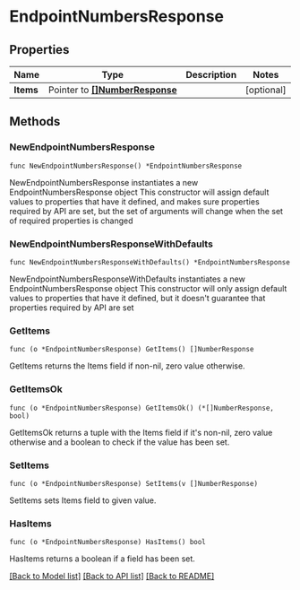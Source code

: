 # EndpointNumbersResponse

## Properties

Name | Type | Description | Notes
------------ | ------------- | ------------- | -------------
**Items** | Pointer to [**[]NumberResponse**](NumberResponse.md) |  | [optional] 

## Methods

### NewEndpointNumbersResponse

`func NewEndpointNumbersResponse() *EndpointNumbersResponse`

NewEndpointNumbersResponse instantiates a new EndpointNumbersResponse object
This constructor will assign default values to properties that have it defined,
and makes sure properties required by API are set, but the set of arguments
will change when the set of required properties is changed

### NewEndpointNumbersResponseWithDefaults

`func NewEndpointNumbersResponseWithDefaults() *EndpointNumbersResponse`

NewEndpointNumbersResponseWithDefaults instantiates a new EndpointNumbersResponse object
This constructor will only assign default values to properties that have it defined,
but it doesn't guarantee that properties required by API are set

### GetItems

`func (o *EndpointNumbersResponse) GetItems() []NumberResponse`

GetItems returns the Items field if non-nil, zero value otherwise.

### GetItemsOk

`func (o *EndpointNumbersResponse) GetItemsOk() (*[]NumberResponse, bool)`

GetItemsOk returns a tuple with the Items field if it's non-nil, zero value otherwise
and a boolean to check if the value has been set.

### SetItems

`func (o *EndpointNumbersResponse) SetItems(v []NumberResponse)`

SetItems sets Items field to given value.

### HasItems

`func (o *EndpointNumbersResponse) HasItems() bool`

HasItems returns a boolean if a field has been set.


[[Back to Model list]](../README.md#documentation-for-models) [[Back to API list]](../README.md#documentation-for-api-endpoints) [[Back to README]](../README.md)


